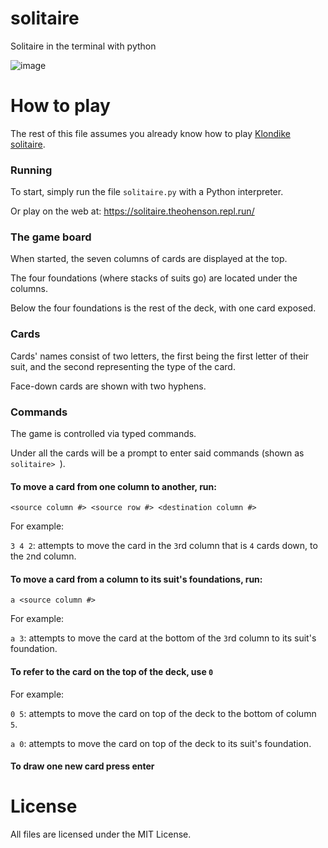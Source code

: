 # solitaire
Solitaire in the terminal with python

![image](https://i.ibb.co/0jxzvd7/solitaire.png)

# How to play
The rest of this file assumes you already know how to play [Klondike solitaire](https://en.wikipedia.org/wiki/Klondike_\(solitaire\)).

### Running
To start, simply run the file `solitaire.py` with a Python interpreter.

Or play on the web at: https://solitaire.theohenson.repl.run/

### The game board
When started, the seven columns of cards are displayed at the top.

The four foundations (where stacks of suits go) are located under the columns.

Below the four foundations is the rest of the deck, with one card exposed.

### Cards
Cards' names consist of two letters, the first being the first letter of their suit, and the second representing the type of the card.

Face-down cards are shown with two hyphens.

### Commands

The game is controlled via typed commands.

Under all the cards will be a prompt to enter said commands (shown as `solitaire> `).

#### To move a card from one column to another, run:

  `<source column #> <source row #> <destination column #>`

  For example:

  `3 4 2`: attempts to move the card in the `3`rd column that is `4` cards down, to the `2`nd column.
  
#### To move a card from a column to its suit's foundations, run:
  
  `a <source column #>`
  
  For example:
  
  `a 3`: attempts to move the card at the bottom of the `3`rd column to its suit's foundation.
 
#### To refer to the card on the top of the deck, use `0`

  For example:
  
  `0 5`: attempts to move the card on top of the deck to the bottom of column `5`.
  
  `a 0`: attempts to move the card on top of the deck to its suit's foundation.

#### To draw one new card press enter 

# License
All files are licensed under the MIT License.
